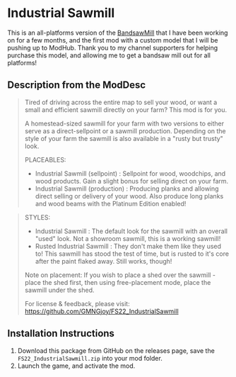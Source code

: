 # Industrial Sawmill
This is an all-platforms version of the [BandsawMill](https://github.com/GMNGjoy/FS22_BandsawMill) that I have been working on for a few months, and the first mod with a custom model that I will be pushing up to ModHub. Thank you to my channel supporters for helping purchase this model, and allowing me to get a bandsaw mill out for all platforms!


## Description from the ModDesc
> Tired of driving across the entire map to sell your wood, or want a small and efficient sawmill directly on your farm? This mod is for you.
>
> A homestead-sized sawmill for your farm with two versions to either serve as a direct-sellpoint or a sawmill production. Depending on the style of your farm the sawmill is also available in a "rusty but trusty" look.
>
> PLACEABLES:
> - Industrial Sawmill (sellpoint) : Sellpoint for wood, woodchips, and wood products. Gain a slight bonus for selling direct on your farm.
> - Industrial Sawmill (production) : Producing planks and allowing direct selling or delivery of your wood. Also produce long planks and wood beams with the Platinum Edition enabled!

> STYLES:
> - Industrial Sawmill : The default look for the sawmill with an overall "used" look. Not a showroom sawmill, this is a working sawmill!
> - Rusted Industrial Sawmill : They don't make them like they used to! This sawmill has stood the test of time, but is rusted to it's core after the paint flaked away. Still works, though!
>
> Note on placement:
> If you wish to place a shed over the sawmill - place the shed first, then using free-placement mode, place the sawmill under the shed.
>
> For license & feedback, please visit: https://github.com/GMNGjoy/FS22_IndustrialSawmill


## Installation Instructions
1. Download this package from GitHub on the releases page, save the `FS22_IndustrialSawmill.zip` into your mod folder.
2. Launch the game, and activate the mod.

